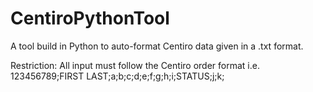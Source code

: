 # CentiroPythonTool
A tool build in Python to auto-format Centiro data given in a .txt format.

Restriction: 
All input must follow the Centiro order format i.e.
  123456789;FIRST LAST;a;b;c;d;e;f;g;h;i;STATUS;j;k;
